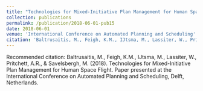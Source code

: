 ```yaml
---
title: "Technologies for Mixed-Initiative Plan Management for Human Space Flight"
collection: publications
permalink: /publication/2018-06-01-pub15
date: 2018-06-01
venue: 'International Conference on Automated Planning and Scheduling'
citation: 'Baltrusaitis, M., Feigh, K.M., IJtsma, M., Lassiter, W., Pritchett, A.R., &amp; Savelsbergh, M. (2018). Technologies for Mixed-Initiative Plan Management for Human Space Flight. Paper presented at the International Conference on Automated Planning and Scheduling, Delft, Netherlands.'
---
```

Recommended citation: Baltrusaitis, M., Feigh, K.M., IJtsma, M., Lassiter, W., Pritchett, A.R., & Savelsbergh, M. (2018). Technologies for Mixed-Initiative Plan Management for Human Space Flight. Paper presented at the International Conference on Automated Planning and Scheduling, Delft, Netherlands.